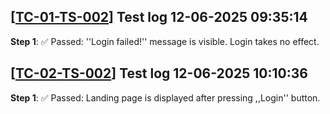 [[TC-01-TS-002](../../tests/TS-06_Authentication/TS-TS-002#ts-02-ts-002-unsuccessful-login)] Test log 12-06-2025 09:35:14
---
**Step 1**: ✅ Passed: ''Login failed!'' message is visible. Login takes no effect.<br>

[[TC-02-TS-002](../../tests/TS-06_Authentication/TS-TS-002#ts-01-ts-002-successful-login)] Test log 12-06-2025 10:10:36
---
**Step 1**: ✅ Passed: Landing page is displayed after pressing ,,Login'' button.<br>

